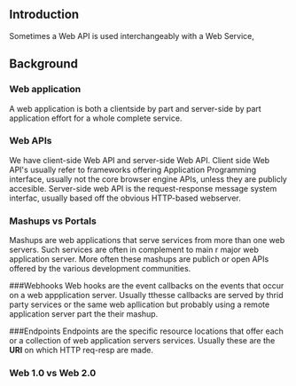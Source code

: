 ## Introduction
Sometimes a Web API is used interchangeably with a Web Service, 

## Background

### Web application
A web application is both a clientside by part and server-side by part application effort for a whole complete service.

### Web APIs
We have client-side Web API and server-side Web API. Client side Web API's usually refer to frameworks offering 
Application Programming interface, usually not the core browser engine APIs, unless they are publicly accesible.
Server-side web API is the request-response message system interfac, usually based off the obvious HTTP-based webserver. 

### Mashups vs Portals
Mashups are web applications that serve services from more than one web servers. Such services are often in complement to main r major 
web application server. More often these mashups are publich or open APIs offered by the various development communities.

###Webhooks
Web hooks are the event callbacks on the events that occur on a web appplication server. Usually tthesse callbacks are served by thrid party services or
the same web apllication but probably using a remote application server part the their mashup.

###Endpoints
Endpoints are the specific resource locations that offer each or a collection of web application servers services. Usually these are the **URI** on which HTTP req-resp are made.

### Web 1.0 vs Web 2.0

